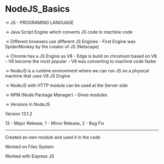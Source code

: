 # NodeJS_Basics

-> JS - PROGRAMING LANGUAGE

-> Java Script Engine which converts JS code to machine code 

-> Different browsers use different JS Engines - First Engine was SpiderMonkey by the creator of JS (Netscape)

-> Chrome has a JS Engine as V8 - Edge is build on chromium based on V8 - V8 become the most popular - V8 was converting to machine code faster 

-> NodeJS is a runtime environment where we can run JS on a physical machine that uses V8 JS Engine

-> NodeJS with HTTP module can be used at the Server side

-> NPM (Node Package Manager) - Gives modules 

-> Versions in NodeJS

Version 13.1.2

13 - Major Release, 1 - Minor Release, 2 - Bug Fix 

---

Created an own module and used it in the code 

Worked on Files System

Worked with Express JS
